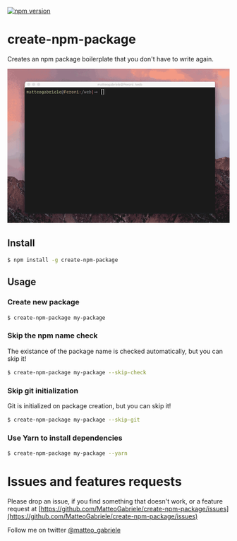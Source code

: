 [![npm version](https://badge.fury.io/js/create-npm-package.svg)](https://badge.fury.io/js/create-npm-package) 

# create-npm-package

Creates an npm package boilerplate that you don't have to write again.

![alt tag](https://raw.githubusercontent.com/MatteoGabriele/create-npm-package/master/example.gif)


## Install

```bash
$ npm install -g create-npm-package
```

## Usage

### Create new package

```bash
$ create-npm-package my-package
```


### Skip the npm name check

The existance of the package name is checked automatically, but you can skip it!

```bash
$ create-npm-package my-package --skip-check
```

### Skip git initialization 

Git is initialized on package creation, but you can skip it!

```bash
$ create-npm-package my-package --skip-git
```

### Use Yarn to install dependencies

```bash
$ create-npm-package my-package --yarn
```

# Issues and features requests

Please drop an issue, if you find something that doesn't work, or a feature request at [https://github.com/MatteoGabriele/create-npm-package/issues](https://github.com/MatteoGabriele/create-npm-package/issues)

Follow me on twitter [@matteo\_gabriele](https://twitter.com/matteo_gabriele)
